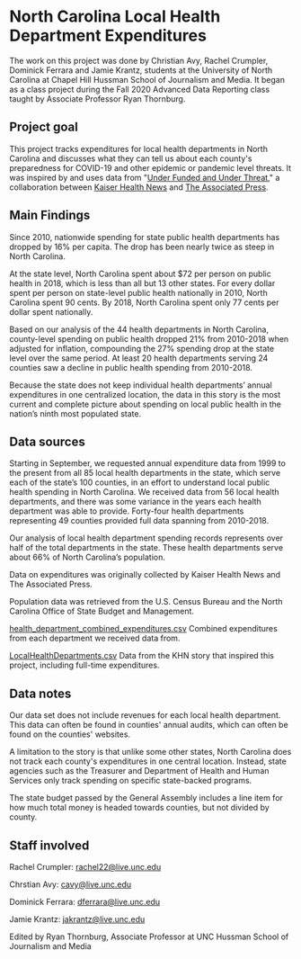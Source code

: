 # North Carolina Local Health Department Expenditures

The work on this project was done by Christian Avy, Rachel Crumpler, Dominick Ferrara and Jamie Krantz, students at the University of North Carolina at Chapel Hill Hussman School of Journalism and Media. It began as a class project during the Fall 2020 Advanced Data Reporting class taught by Associate Professor Ryan Thornburg.

## Project goal

This project tracks expenditures for local health departments in North Carolina and discusses what they can tell us about each county's preparedness for COVID-19 and other epidemic or pandemic level threats. It was inspired by and uses data from "[Under Funded and Under Threat](https://github.com/khnews/2020-underfunded-under-threat-data)," a collaboration between [Kaiser Health News](https://khn.org/about-us/) and [The Associated Press](https://www.ap.org/about/news-values-and-principles/).

## Main Findings
Since 2010, nationwide spending for state public health departments has dropped by 16% per capita. The drop has been nearly twice as steep in North Carolina. 
 
At the state level, North Carolina spent about $72 per person on public health in 2018, which is less than all but 13 other states. For every dollar spent per person on state-level public health nationally in 2010, North Carolina spent 90 cents. By 2018, North Carolina spent only 77 cents per dollar spent nationally.

Based on our analysis of the 44 health departments in North Carolina, county-level spending on public health dropped 21% from 2010-2018 when adjusted for inflation, compounding the 27% spending drop at the state level over the same period. At least 20 health departments serving 24 counties saw a decline in public health spending from 2010-2018.

Because the state does not keep individual health departments’ annual expenditures in one centralized location, the data in this story is the most current and complete picture about spending on local public health in the nation’s ninth most populated state.


## Data sources
Starting in September, we requested annual expenditure data from 1999 to the present from all 85 local health departments in the state, which serve each of the state’s 100 counties, in an effort to understand local public health spending in North Carolina. We received data from 56 local health departments, and there was some variance in the years each health department was able to provide. Forty-four health departments representing 49 counties provided full data spanning from 2010-2018.
 
Our analysis of local health department spending records represents over half of the total departments in the state. These health departments serve about 66% of North Carolina’s population.

Data on expenditures was originally collected by Kaiser Health News and The Associated Press.

Population data was retrieved from the U.S. Census Bureau and the North Carolina Office of State Budget and Management.

[health_department_combined_expenditures.csv](https://github.com/carolinadatadesk/NC-Public-Health-Data/blob/master/data/handmade/health_department_combined_expenditures.csv)
  Combined expenditures from each department we received data from.
  
[LocalHealthDepartments.csv](https://github.com/carolinadatadesk/NC-Public-Health-Data/blob/master/data/handmade/LocalHealthDepartments.csv)
    Data from the KHN story that inspired this project, including full-time expenditures.


## Data notes

Our data set does not include revenues for each local health department. This data can often be found in counties' annual audits, which can often be found on the counties' websites.

A limitation to the story is that unlike some other states, North Carolina does not track each county's expenditures in one central location. Instead, state agencies such as the Treasurer and Department of Health and Human Services only track spending on specific state-backed programs. 

The state budget passed by the General Assembly includes a line item for how much total money is headed towards counties, but not divided by county.

## Staff involved

Rachel Crumpler: rachel22@live.unc.edu

Chrstian Avy: cavy@live.unc.edu

Dominick Ferrara: dferrara@live.unc.edu

Jamie Krantz: jakrantz@live.unc.edu

Edited by Ryan Thornburg, Associate Professor at UNC Hussman School of Journalism and Media
